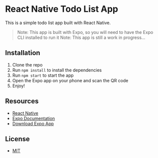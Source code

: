 # React Native Todo List App

This is a simple todo list app built with React Native.

> Note: This app is built with Expo, so you will need to have the Expo CLI installed to run it
> Note: This app is still a work in progress...

## Installation

1. Clone the repo
2. Run `npm install` to install the dependencies
3. Run `npm start` to start the app
4. Open the Expo app on your phone and scan the QR code
5. Enjoy!

## Resources

- [React Native](https://reactnative.dev/)
- [Expo Documentation](https://docs.expo.io/)
- [Download Expo App](https://expo.dev/client)

## License

- [MIT](LICENSE.md)
